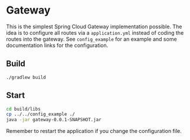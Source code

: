 # Gateway

This is the simplest Spring Cloud Gateway implementation possible. The idea is to configure all routes via a `application.yml` instead of coding the routes into the gateway. See `config_example` for an example and some documentation links for the configuration.

## Build

`./gradlew build`

## Start

```bash
cd build/libs
cp ../../config_example ./
java -jar gateway-0.0.1-SNAPSHOT.jar
```

Remember to restart the application if you change the configuration file.
